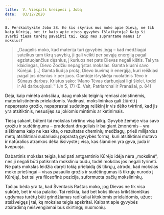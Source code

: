 ```yaml
---
title:  V. Viešpats kreipėsi į Jobą
date:   03/12/2020
---
```


`8. Perskaitykite Jobo 38. Ko šis skyrius mus moko apie Dievą, ne tik kaip Kūrėją, bet ir kaip apie visos gyvybės Išlaikytoją? Kaip ši svarbi tiesa turėtų paveikti tai, kaip mes suprantame menus ir mokslus?`
														
> <p></p>
> „Daugelis moko, kad materija turi gyvybės jėgą – kad medžiagai suteikus tam tikrų savybių, ji gali veikti per savąją energiją pagal egzistuojančius dėsnius, į kuriuos net pats Dievas negali kištis. Tai yra klaidingas, Dievo Žodžiu nepagrįstas mokslas. Gamta klusni savo Kūrėjui. [...] Gamta liudija protą, Dievo buvimą ir energiją, kuri reiškiasi pagal jos dėsnius ir per juos. Gamtoje išryškėja nuolatinis Tėvo ir Sūnaus darbas. Kristus sako: ‘Mano Tėvas darbuojasi ligi šiolei, todėl ir Aš darbuojuosi.’“ (Jn 5, 17) (E. Vait, Patriarchai ir Pranašai, p. 84)

Deja, kaip minėta anksčiau, daug mokslo teiginių remiasi ateistinėmis, materialistinėmis prielaidomis. Vadinasi, mokslininkas gali žiūrėti į nepaprasto grožio, nepaprastai sudėtingą reiškinį ir vis dėlto tvirtinti, kad jis yra atsitiktinis, nesusijęs su jokiomis mintimis ar ketinimais.

Tiesą sakant, būtent tai mokslas tvirtino visą laiką. Gyvybė žemėje visu savo grožiu ir sudėtingumu – pradedant drugeliais ir baigiant žmonėmis – yra aiškinama kaip ne kas kita, o rezultatas cheminių medžiagų, prieš milijardus metų atsitiktinai sudariusių paprastą gyvybės formą, kuri atsitiktinai mutavo ir natūralios atrankos dėka išsivystė į visa, kas šiandien yra gyva, juda ir kvėpuoja.

Dabartinis mokslas teigia, kad pati antgamtinio Kūrėjo idėja nėra „mokslinė“, nes ji negali būti patikrinta moksliniu būdu, todėl mokslas jos negali tyrinėti. Ne pats mokslas leidžia daryti tokią prielaidą (iš tikrųjų, atrodo, kad mokslas moko priešingai – visas pasaulio grožis ir sudėtingumas iš tikrųjų nurodo į Kūrėją), bet tai yra filosofinė pozicija, suformuota pačių mokslininkų.

Tačiau bėda yra ta, kad Šventasis Raštas moko, jog Dievas ne tik visa sukūrė, bet ir visa palaiko. Tai reiškia, kad bet koks tikras krikščioniškas ugdymas turėtų būti grindžiamas radikaliai kitokiomis prielaidomis, užuot atsižvelgęs į tai, ką mokslas teigia apskritai. Kalbant apie gyvybės atsiradimą neišvengiamai bus skirtingų nuomonių.